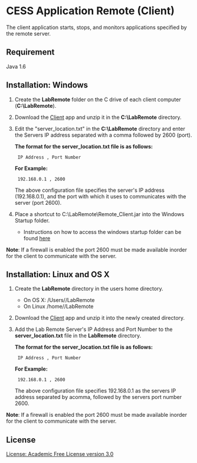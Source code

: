 CESS Application Remote (Client)
=================================
The client application starts, stops, and monitors applications
specified by the remote server.

Requirement
--------------
Java 1.6

Installation: Windows
------------------
1. Create the __LabRemote__ folder on the C drive of each client computer (__C:\LabRemote__).
2. Download the [Client](https://github.com/downloads/aaruff/AppRemoteClient/Remote-Client.zip) app and unzip it in the __C:\LabRemote__ directory.
3. Edit the "server_location.txt" in the __C:\LabRemote__ directory and enter the Servers IP address separated with a comma followed by 2600 (port).

	**The format for the server_location.txt file is as follows:**
	
		IP Address , Port Number
	
	**For Example:**
	
		192.168.0.1 , 2600
	
	The above configuration file specifies the server's IP address (192.168.0.1), and the port with which it uses to communicates with the server (port 2600).

4. Place a shortcut to C:\LabRemote\Remote_Client.jar into the Windows Startup folder.
	* Instructions on how to access the windows startup folder can be found [here](http://windows.microsoft.com/en-US/windows-vista/Run-a-program-automatically-when-Windows-starts)  
	
__Note__: If a firewall is enabled the port 2600 must be made available inorder for the client to communicate with the server.

Installation: Linux and OS X
------------------
1. Create the __LabRemote__ directory in the users home directory.
	* On OS X: /Users/<user>/LabRemote
	* On Linux /home/<usr>/LabRemote	
2. Download the [Client](https://github.com/downloads/aaruff/AppRemoteClient/Remote-Client.zip) app and unzip it into the newly created directory.
3. Add the Lab Remote Server's IP Address and Port Number to the __server_location.txt__ file  in the __LabRemote__ directory.

	**The format for the server_location.txt file is as follows:**
	
		IP Address , Port Number
	
	**For Example:**
	
		192.168.0.1 , 2600
	
	The above configuration file specifies 192.168.0.1 as the servers IP address separated by acomma, followed by the servers port number 2600.
	
__Note__: If a firewall is enabled the port 2600 must be made available inorder for the client to communicate with the server.




License
------------------
[License: Academic Free License version 3.0](http://www.opensource.org/licenses/afl-3.0.php)
